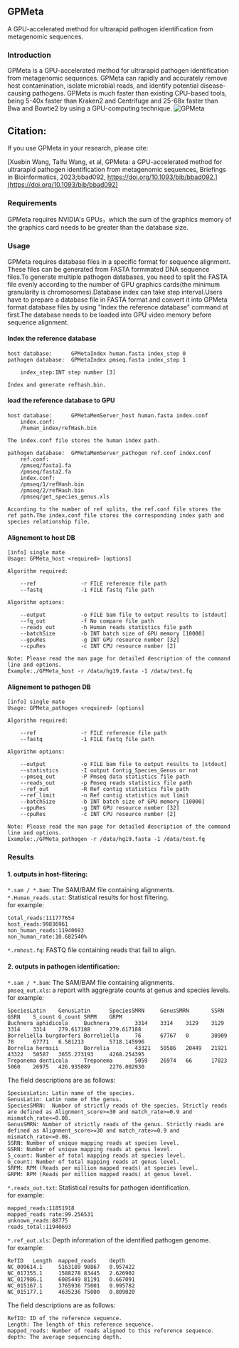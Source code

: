 ## GPMeta
A GPU-accelerated method for ultrarapid pathogen identification from metagenomic sequences.

### Introduction
GPMeta is a GPU-accelerated method for ultrarapid pathogen identification from metagenomic sequences. GPMeta can rapidly and accurately remove host contamination, isolate microbial reads, and identify potential disease-causing pathogens. GPMeta is much faster than existing CPU-based tools, being 5-40x faster than Kraken2 and Centrifuge and 25-68x faster than Bwa and Bowtie2 by using a GPU-computing technique.
![GPMeta](https://user-images.githubusercontent.com/19549825/166857024-a8b9bd9c-7457-4e09-a4fd-2b63725c8258.png)

## Citation:
If you use GPMeta in your research, please cite:

[Xuebin Wang, Taifu Wang, et al, GPMeta: a GPU-accelerated method for ultrarapid pathogen identification from metagenomic sequences, Briefings in Bioinformatics, 2023;bbad092, https://doi.org/10.1093/bib/bbad092.](https://doi.org/10.1093/bib/bbad092)

### Requirements
GPMeta requires NVIDIA's GPUs，which the sum of the graphics memory of the graphics card needs to be greater than the database size.
### Usage
GPMeta requires database files in a specific format for sequence alignment. These files can be generated from FASTA formmated DNA sequence files.To generate multiple pathogen databases, you need to split the FASTA file evenly according to the number of GPU graphics cards(the minimum granularity is chromosomes).Database index can take step interval.Users have to prepare a database file in FASTA format and convert it into GPMeta format database files by using "Index the reference database" command at first.The database needs to be loaded into GPU video memory before sequence alignment.
#### Index the reference database
```
host database:      GPMetaIndex human.fasta index_step 0
pathogen database:  GPMetaIndex pmseq.fasta index_step 1

    index_step:INT step number [3]

Index and generate refhash.bin.
```
#### load the reference database to GPU
```
host database:      GPMetaMemServer_host human.fasta index.conf
    index.conf:
    /human_index/refHash.bin

The index.conf file stores the human index path.

pathogen database:  GPMetaMemServer_pathogen ref.conf index.conf
    ref.conf:
    /pmseq/fasta1.fa
    /pmseq/fasta2.fa
    index.conf:
    /pmseq/1/refHash.bin
    /pmseq/2/refHash.bin
    /pmseq/get_species_genus.xls

According to the number of ref splits, the ref.conf file stores the ref path.The index.conf file stores the corresponding index path and species relationship file.
```
#### Alignement to host DB
```
[info] single mate
Usage: GPMeta_host <required> [options]

Algorithm required:

    --ref              -r FILE reference file path
    --fastq            -1 FILE fastq file path

Algorithm options:

    --output           -o FILE bam file to output results to [stdout]
    --fq_out           -f No compare file path
    --reads_out        -h Human reads statistics file path
    --batchSize        -b INT batch size of GPU memory [10000]
    --gpuRes           -g INT GPU resource number [32]
    --cpuRes           -c INT CPU resource number [2]

Note: Please read the man page for detailed description of the command line and options.
Example:./GPMeta_host -r /data/hg19.fasta -1 /data/test.fq
```
#### Alignement to pathogen DB
```
[info] single mate
Usage: GPMeta_pathogen <required> [options]

Algorithm required:

    --ref              -r FILE reference file path
    --fastq            -1 FILE fastq file path

Algorithm options:

    --output           -o FILE bam file to output results to [stdout]
    --statistics       -I output Contig_Species_Genus or not
    --pmseq_out        -P Pmseq data statistics file path
    --reads_out        -p Pmseq reads statistics file path
    --ref_out          -R Ref contig statistics file path
    --ref_limit        -n Ref contig statistics out limit
    --batchSize        -b INT batch size of GPU memory [10000]
    --gpuRes           -g INT GPU resource number [32]
    --cpuRes           -c INT CPU resource number [2]

Note: Please read the man page for detailed description of the command line and options.
Example:./GPMeta_pathogen -r /data/hg19.fasta -1 /data/test.fq
```

### Results

#### 1. outputs in host-flitering:  
`*.sam / *.bam`:  The SAM/BAM file containing alignments.  
`*.Human_reads.stat`: Statistical results for host filtering.  
for example:  
```
total_reads:111777654
host_reads:99836961
non_human_reads:11940693
non_human_rate:10.682540%
```
`*.rmhost.fq`: FASTQ file containing reads that fail to align.  

#### 2. outputs in pathogen identification: 
`*.sam / *.bam`:  The SAM/BAM file containing alignments.  
`pmseq_out.xls`: a report with aggregrate counts at genus and species levels.  
for example:  
```
SpeciesLatin    GenusLatin      SpeciesSMRN     GenusSMRN       SSRN    GSRN    S_count G_count SRPM    GRPM
Buchnera aphidicola     Buchnera        3314    3314    3129    3129    3314    3314    279.617188      279.617188
Borreliella burgdorferi Borreliella     76      67767   0       30909   78      67771   6.581213        5718.145996
Borrelia hermsii        Borrelia        43321   50586   20449   21921   43322   50587   3655.273193     4268.254395
Treponema denticola     Treponema       5059    26974   66      17023   5060    26975   426.935089      2276.002930
```
The field descriptions are as follows:  
```
SpeciesLatin: Latin name of the species.  
GenusLatin: Latin name of the genus.   
SpeciesSMRN:  Number of strictly reads of the species. Strictly reads are defined as Alignment_score>=30 and match_rate>=0.9 and mismatch_rate<=0.08.  
GenusSMRN: Number of strictly reads of the genus. Strictly reads are defined as Alignment_score>=30 and match_rate>=0.9 and mismatch_rate<=0.08.    
SSRN: Number of unique mapping reads at species level.  
GSRN: Number of unique mapping reads at genus level.   
S_count: Number of total mapping reads at species level.   
G_count: Number of total mapping reads at genus level.  
SRPM: RPM (Reads per million mapped reads) at species level.   
GRPM: RPM (Reads per million mapped reads) at genus level.  
```

`*.reads_out.txt`: Statistical results for pathogen identification.  
for example:   
```
mapped_reads:11851918
mapped_reads rate:99.256531
unknown_reads:88775
reads_total:11940693
```
`*.ref_out.xls`: Depth information of the identified pathogen genome.  
for example:  
```
RefID   Length  mapped_reads    depth
NC_009614.1     5163189 98867   0.957422
NC_017355.1     1588278 83445   2.626902
NC_017986.1     6085449 81191   0.667091
NC_015167.1     3765936 75001   0.995782
NC_015177.1     4635236 75000   0.809020
```
The field descriptions are as follows: 
```
RefID: ID of the reference sequence.    
Length: The length of this reference sequence.   
mapped_reads: Number of reads aligned to this reference sequence.   
depth: The average sequencing depth. 
```



